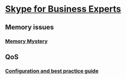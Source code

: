# [Skype for Business Experts](../skype-experts.md)

## Memory issues
### [Memory Mystery](../memory-issues/sfb-memory-mystery.md)

## QoS
### [Configuration and best practice guide](../quality-of-service/qos-config-and-best-practice-guide.md)